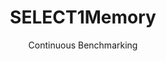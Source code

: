 ---
layout: docu
title: SELECT1Memory
subtitle: Continuous Benchmarking
selected: Storage
expanded: Benchmarking
benchmark: /individual_results/SELECT1Memory.html
---